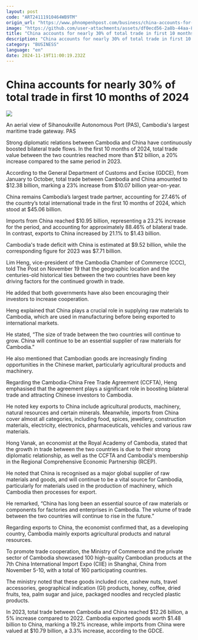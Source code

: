 ```yaml
---
layout: post
code: "ART24111910464WB9TM"
origin_url: "https://www.phnompenhpost.com/business/china-accounts-for-nearly-30-of-total-trade-in-first-10-months-of-2024"
image: "https://github.com/user-attachments/assets/df0ecd56-2a8b-44aa-8c17-8bb8db56140a"
title: "China accounts for nearly 30% of total trade in first 10 months of 2024"
description: "​​China accounts for nearly 30% of total trade in first 10 months of 2024​"
category: "BUSINESS"
language: "en"
date: 2024-11-19T11:00:19.232Z
---
```


# China accounts for nearly 30% of total trade in first 10 months of 2024

![](https://github.com/user-attachments/assets/40fc62a0-ff5a-4f9a-8d8f-06dc77d265b7)

An aerial view of Sihanoukville Autonomous Port (PAS), Cambodia's largest maritime trade gateway. PAS

Strong diplomatic relations between Cambodia and China have continuously boosted bilateral trade flows. In the first 10 months of 2024, total trade value between the two countries reached more than $12 billion, a 20% increase compared to the same period in 2023. 

According to the General Department of Customs and Excise (GDCE), from January to October, total trade between Cambodia and China amounted to $12.38 billion, marking a 23% increase from $10.07 billion year-on-year. 

China remains Cambodia’s largest trade partner, accounting for 27.46% of the country’s total international trade in the first 10 months of 2024, which stood at $45.06 billion.

Imports from China reached $10.95 billion, representing a 23.2% increase for the period, and accounting for approximately 88.46% of bilateral trade. In contrast, exports to China increased by 21.1% to $1.43 billion.

Cambodia's trade deficit with China is estimated at $9.52 billion, while the corresponding figure for 2023 was $7.71 billion.

Lim Heng, vice-president of the Cambodia Chamber of Commerce (CCC), told The Post on November 19 that the geographic location and the centuries-old historical ties between the two countries have been key driving factors for the continued growth in trade. 

He added that both governments have also been encouraging their investors to increase cooperation. 

Heng explained that China plays a crucial role in supplying raw materials to Cambodia, which are used in manufacturing before being exported to international markets.

He stated, “The size of trade between the two countries will continue to grow. China will continue to be an essential supplier of raw materials for Cambodia.”

He also mentioned that Cambodian goods are increasingly finding opportunities in the Chinese market, particularly agricultural products and machinery.

Regarding the Cambodia-China Free Trade Agreement (CCFTA), Heng emphasised that the agreement plays a significant role in boosting bilateral trade and attracting Chinese investors to Cambodia. 

He noted key exports to China include agricultural products, machinery, natural resources and certain minerals. Meanwhile, imports from China cover almost all categories, including food, spices, jewellery, construction materials, electricity, electronics, pharmaceuticals, vehicles and various raw materials.

Hong Vanak, an economist at the Royal Academy of Cambodia, stated that the growth in trade between the two countries is due to their strong diplomatic relationship, as well as the CCFTA and Cambodia's membership in the Regional Comprehensive Economic Partnership (RCEP). 

He noted that China is recognised as a major global supplier of raw materials and goods, and will continue to be a vital source for Cambodia, particularly for materials used in the production of machinery, which Cambodia then processes for export.

He remarked, “China has long been an essential source of raw materials or components for factories and enterprises in Cambodia. The volume of trade between the two countries will continue to rise in the future.”

Regarding exports to China, the economist confirmed that, as a developing country, Cambodia mainly exports agricultural products and natural resources.

To promote trade cooperation, the Ministry of Commerce and the private sector of Cambodia showcased 100 high-quality Cambodian products at the 7th China International Import Expo (CIIE) in Shanghai, China from November 5-10, with a total of 160 participating countries.

The ministry noted that these goods included rice, cashew nuts, travel accessories, geographical indication (GI) products, honey, coffee, dried fruits, tea, palm sugar and juice, packaged noodles and recycled plastic products.

In 2023, total trade between Cambodia and China reached $12.26 billion, a 5% increase compared to 2022. Cambodia exported goods worth $1.48 billion to China, marking a 19.2% increase, while imports from China were valued at $10.79 billion, a 3.3% increase, according to the GDCE.